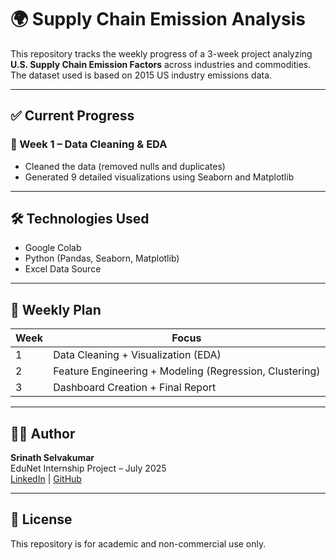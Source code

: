# 🌍 Supply Chain Emission Analysis

This repository tracks the weekly progress of a 3-week project analyzing **U.S. Supply Chain Emission Factors** across industries and commodities. The dataset used is based on 2015 US industry emissions data.

---

## ✅ Current Progress

### 📅 Week 1 – Data Cleaning & EDA
- Cleaned the data (removed nulls and duplicates)
- Generated 9 detailed visualizations using Seaborn and Matplotlib

---

## 🛠 Technologies Used

- Google Colab
- Python (Pandas, Seaborn, Matplotlib)
- Excel Data Source

---

## 🔁 Weekly Plan

| Week | Focus                                                   |
|------|---------------------------------------------------------|
| 1    | Data Cleaning + Visualization (EDA)                     |
| 2    | Feature Engineering + Modeling (Regression, Clustering) |
| 3    | Dashboard Creation + Final Report                       |

---

## 👨‍💻 Author

**Srinath Selvakumar**  
EduNet Internship Project – July 2025  
[LinkedIn](www.linkedin.com/in/srinath-selvakumar-190570283/) | [GitHub](https://github.com/srinath1505/)

---

## 📜 License

This repository is for academic and non-commercial use only.


